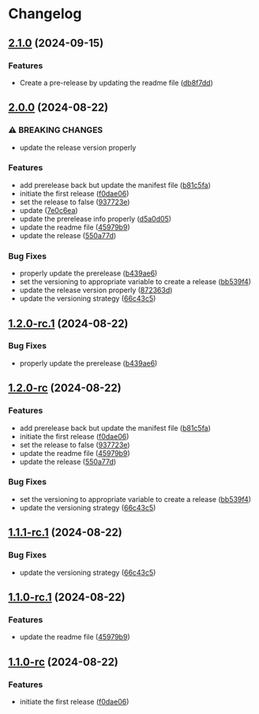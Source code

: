# Changelog

## [2.1.0](https://github.com/nijanthanvijayakumar/release-playground/compare/v2.0.0...v2.1.0) (2024-09-15)


### Features

* Create a pre-release by updating the readme file ([db8f7dd](https://github.com/nijanthanvijayakumar/release-playground/commit/db8f7dd28e3f3bc51585b8fd94cbd154dac64558))

## [2.0.0](https://github.com/nijanthanvijayakumar/release-playground/compare/v1.2.0...v2.0.0) (2024-08-22)


### ⚠ BREAKING CHANGES

* update the release version properly

### Features

* add prerelease back but update the manifest file ([b81c5fa](https://github.com/nijanthanvijayakumar/release-playground/commit/b81c5faab7a1663b045c3d748cd7fd9a49cb16a4))
* initiate the first release ([f0dae06](https://github.com/nijanthanvijayakumar/release-playground/commit/f0dae0601a70957fba1de50077a879dbbb1cca9d))
* set the release to false ([937723e](https://github.com/nijanthanvijayakumar/release-playground/commit/937723ed9775a6b09b8c4de6e1fcd5e55f898e43))
* update ([7e0c6ea](https://github.com/nijanthanvijayakumar/release-playground/commit/7e0c6eac22d675245d4018467d15be39de238f65))
* update the prerelease info properly ([d5a0d05](https://github.com/nijanthanvijayakumar/release-playground/commit/d5a0d059e73434f9a51acbb3034b7322747c55d0))
* update the readme file ([45979b9](https://github.com/nijanthanvijayakumar/release-playground/commit/45979b9f36838fbdf3bdcec617893588c5eb6ad3))
* update the release ([550a77d](https://github.com/nijanthanvijayakumar/release-playground/commit/550a77d6a871fdd97422a8bad89645306e91627c))


### Bug Fixes

* properly update the prerelease ([b439ae6](https://github.com/nijanthanvijayakumar/release-playground/commit/b439ae6a07410c314fd4f3ccf9ff7d8571026b57))
* set the versioning to appropriate variable to create a release ([bb539f4](https://github.com/nijanthanvijayakumar/release-playground/commit/bb539f463598e040209ba990c39bdf3da2605f33))
* update the release version properly ([872363d](https://github.com/nijanthanvijayakumar/release-playground/commit/872363d039de3e06189128257144460a2b5b0228))
* update the versioning strategy ([66c43c5](https://github.com/nijanthanvijayakumar/release-playground/commit/66c43c56b811e443be4c378cc11683ccec8c7003))

## [1.2.0-rc.1](https://github.com/nijanthanvijayakumar/release-playground/compare/v1.2.0-rc...v1.2.0-rc.1) (2024-08-22)


### Bug Fixes

* properly update the prerelease ([b439ae6](https://github.com/nijanthanvijayakumar/release-playground/commit/b439ae6a07410c314fd4f3ccf9ff7d8571026b57))

## [1.2.0-rc](https://github.com/nijanthanvijayakumar/release-playground/compare/v1.1.0...v1.2.0-rc) (2024-08-22)


### Features

* add prerelease back but update the manifest file ([b81c5fa](https://github.com/nijanthanvijayakumar/release-playground/commit/b81c5faab7a1663b045c3d748cd7fd9a49cb16a4))
* initiate the first release ([f0dae06](https://github.com/nijanthanvijayakumar/release-playground/commit/f0dae0601a70957fba1de50077a879dbbb1cca9d))
* set the release to false ([937723e](https://github.com/nijanthanvijayakumar/release-playground/commit/937723ed9775a6b09b8c4de6e1fcd5e55f898e43))
* update the readme file ([45979b9](https://github.com/nijanthanvijayakumar/release-playground/commit/45979b9f36838fbdf3bdcec617893588c5eb6ad3))
* update the release ([550a77d](https://github.com/nijanthanvijayakumar/release-playground/commit/550a77d6a871fdd97422a8bad89645306e91627c))


### Bug Fixes

* set the versioning to appropriate variable to create a release ([bb539f4](https://github.com/nijanthanvijayakumar/release-playground/commit/bb539f463598e040209ba990c39bdf3da2605f33))
* update the versioning strategy ([66c43c5](https://github.com/nijanthanvijayakumar/release-playground/commit/66c43c56b811e443be4c378cc11683ccec8c7003))

## [1.1.1-rc.1](https://github.com/nijanthanvijayakumar/release-playground/compare/v1.1.0-rc.1...v1.1.1-rc.1) (2024-08-22)


### Bug Fixes

* update the versioning strategy ([66c43c5](https://github.com/nijanthanvijayakumar/release-playground/commit/66c43c56b811e443be4c378cc11683ccec8c7003))

## [1.1.0-rc.1](https://github.com/nijanthanvijayakumar/release-playground/compare/v1.1.0-rc...v1.1.0-rc.1) (2024-08-22)


### Features

* update the readme file ([45979b9](https://github.com/nijanthanvijayakumar/release-playground/commit/45979b9f36838fbdf3bdcec617893588c5eb6ad3))

## [1.1.0-rc](https://github.com/nijanthanvijayakumar/release-playground/compare/v1.0.0...v1.1.0-rc) (2024-08-22)


### Features

* initiate the first release ([f0dae06](https://github.com/nijanthanvijayakumar/release-playground/commit/f0dae0601a70957fba1de50077a879dbbb1cca9d))
